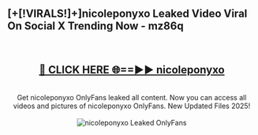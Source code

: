<h2>[+[!VIRALS!]+]nicoleponyxo Leaked Video Viral On Social X Trending Now - mz86q</h2>
<br>
<div align="center">
<h2><a href="https://libra.edu.pl?nicoleponyxo" rel="nofollow">🔴 CLICK HERE 🌐==►► nicoleponyxo</a></h2>
<br>
Get nicoleponyxo OnlyFans leaked all content. Now you can access all videos and pictures of nicoleponyxo OnlyFans. New Updated Files 2025!
<br>
<br>
<a href="https://libra.edu.pl?nicoleponyxo" rel="nofollow" data-target="animated-image.originalLink"><img src="https://i.ibb.co.com/WyWwxjT/player-gif2.gif" alt="nicoleponyxo Leaked OnlyFans" style="max-width: 100%; display: inline-block;" data-target="animated-image.originalImage"></a>
</div>
<br>